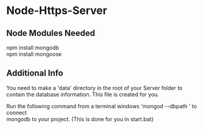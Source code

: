 # Node-Https-Server

## Node Modules Needed
npm install mongodb  
npm install mongoose

## Additional Info
You need to make a 'data' directory in the root of your Server folder to contain the database information. This file 
is created for you.

Run the following command from a terminal windows 'mongod --dbpath <path to data folder>' to connect  
mongodb to your project. (This is done for you in start.bat)
